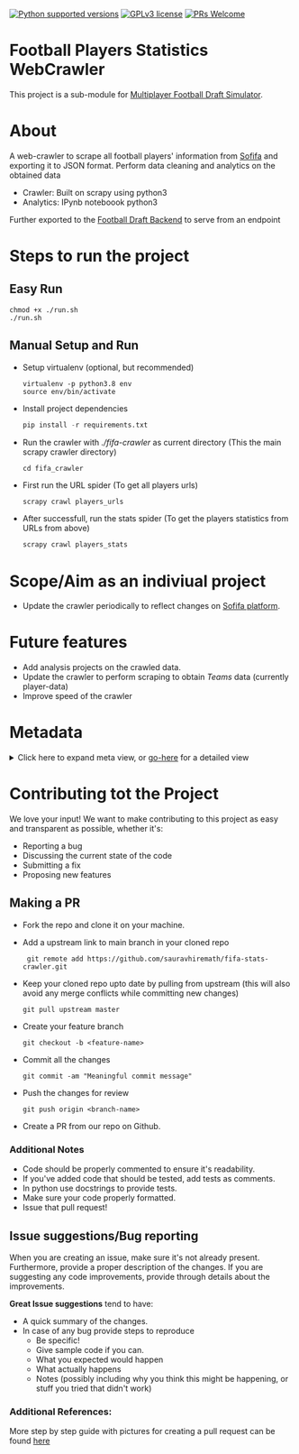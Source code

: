 [![Python supported versions](https://img.shields.io/pypi/pyversions/scrapy?style=for-the-badge)](https://www.python.org/) 
[![GPLv3 license](https://img.shields.io/badge/License-GPLv3-blue.svg?style=for-the-badge)](http://perso.crans.org/besson/LICENSE.html) 
[![PRs Welcome](https://img.shields.io/badge/PRs-welcome-brightgreen.svg?style=for-the-badge)](https://github.com/sauravhiremath/fifa-api/issues)


# Football Players Statistics WebCrawler

This project is a sub-module for [Multiplayer Football Draft Simulator](https://github.com/sauravhiremath/fifa).

# About

A web-crawler to scrape all football players' information from [Sofifa](https://sofifa.com/players) and exporting it to JSON format. Perform data cleaning and analytics on the obtained data

- Crawler: Built on scrapy using python3
- Analytics: IPynb noteboook python3

Further exported to the [Football Draft Backend](https://github.com/sauravhiremath/fifa-api) to serve from an endpoint

# Steps to run the project

## Easy Run

```
chmod +x ./run.sh
./run.sh
```

## Manual Setup and Run

- Setup virtualenv (optional, but recommended)
  ```
  virtualenv -p python3.8 env
  source env/bin/activate
  ```
- Install project dependencies <br>

  ```python
  pip install -r requirements.txt
  ```

- Run the crawler with _./fifa-crawler_ as current directory (This the main scrapy crawler directory)
  ```
  cd fifa_crawler
  ```

- First run the URL spider (To get all players urls)
  ```bash
  scrapy crawl players_urls
  ```

- After successfull, run the stats spider (To get the players statistics from URLs from above)
  ```bash
  scrapy crawl players_stats
  ```

# Scope/Aim as an indiviual project

- Update the crawler periodically to reflect changes on [Sofifa platform](https://sofifa.com/players).

# Future features

- Add analysis projects on the crawled data.
- Update the crawler to perform scraping to obtain _Teams_ data (currently player-data)
- Improve speed of the crawler

# Metadata

<details>
  <summary>Click here to expand meta view, or <a href="https://github.com/sauravhiremath/fifa-stats-crawler/blob/master/data/metadata/meta.md">go-here</a> for a detailed view</summary>

  <details>
  <summary>id</summary>

  * **type**: string

  * **example**: "158023"
  </details>

  <details>
  <summary>name</summary>

  * **type**: string

  * **example**: "Lionel Andrés Messi Cuccittini"
  </details>

  <details>
  <summary>short_name</summary>

  * **type**: string

  * **example**: "L. Messi"
  </details>

  <details>
  <summary>photo_url</summary>

  * **type**: string

  * **example**: "https://cdn.sofifa.com/players/158/023/21_120.png"
  </details>

  <details>
  <summary>primary_position</summary>

  * **type**: string

  * **example**: "RW"
  </details>

  <details>
  <summary>positions</summary>

  * **type**: string[]

  * **example**: ["RW", "ST", "CF"]
  </details>

  <details>
  <summary>age</summary>

  * **type**: string

  * **example**: "33"
  </details>

  <details>
  <summary>birth_date</summary>

  * **type**: string (DateFormat is `YYYY/MONTH_NAME_SHORT/DD`)

  * **example**: "1987/Jun/24"
  </details>

  <details>
  <summary>height</summary>

  * **type**: integer (in cms)

  * **example**: 170
  </details>

  <details>
  <summary>weight</summary>

  * **type**: integer (in kg)

  * **example**: 72
  </details>

  <details>
  <summary>Overall Rating</summary>

  * **type**: integer

  * **example**: 93
  </details>

  <details>
  <summary>Potential</summary>

  * **type**: integer

  * **example**: 93
  </details>

  <details>
  <summary>Value</summary>

  * **type**: string (in euros)

  * **example**: "€103.5M"
  </details>

  <details>
  <summary>Wage</summary>

  * **type**: string (in euros)

  * **example**: "€560K"
  </details>

  <details>
  <summary>Preferred Foot</summary>

  * **type**: enum["Left", "Right"]

  * **example**: "Left"
  </details>

  <details>
  <summary>Weak Foot</summary>

  * **type**: integer (range 1-5)

  * **example**: 4
  </details>

  <details>
  <summary>Skill Moves</summary>

  * **type**: integer (range 1-5)

  * **example**: 4
  </details>

  <details>
  <summary>International Reputation</summary>

  * **type**: integer (range 0-5)

  * **example**: 5
  </details>

  <details>
  <summary>Work Rate</summary>

  * **type**: enum["Medium/Low"]

  * **example**: "Medium/Low"
  </details>

  <details>
  <summary>Body Type</summary>

  * **type**: enum["Unique", "Normal (170-185)", "Normal (185+)", "Lean (170-185)", "Lean (185+)", "Stocky (170-185)", "Normal (170-)", "Stocky (185+)", "Stocky (185+)", "Stocky (170-)", ]

  * **example**: "Unique"
  </details>

  <details>
  <summary>Real Face</summary>

  * **type**: enum["Yes", "No"]

  * **example**: "Yes"
  </details>

  <details>
  <summary>Release Clause</summary>

  * **type**: string (in euros)

  * **example**: "€212.2M"
  </details>

  <details>
  <summary>teams</summary>

  * **type**: map<string, integer> (including international and domestic clubs)

  * **example**: 
  ```json
  {
  "FC Barcelona": 84,
  "Argentina": 83
  }
  ```
  </details>

  <details>
  <summary>attacking</summary>

  * **type**: map<attackOptions, integer>

  <details>
  <summary>attackOptions</summary>

  * **type**: enum["Crossing", "Finishing", "HeadingAccuracy", "ShortPassing", "Volleys"]
  </details>

  * **example**: 
  ```json
  {
      "Crossing": 85,
      "Finishing": 95,
      "HeadingAccuracy": 70,
      "ShortPassing": 91,
      "Volleys": 88
  }
  ```
  </details>

  <details>
  <summary>skill</summary>

  * **type**: map<skillOptions, integer>
  <details>
  <summary>skillOptions</summary>

  * **type**: enum["Dribbling", "Curve", "FKAccuracy", "LongPassing", "BallControl"]
  </details>

  * **example**: 
  ```json
  {
      "Dribbling": 96,
      "Curve": 93,
      "FKAccuracy": 94,
      "LongPassing": 91,
      "BallControl": 96
  }
  ```
  </details>

  <details>
  <summary>movement</summary>

  * **type**: map<movementOptions, integer>

  <details>
  <summary>movementOptions</summary>

  * **type**: enum["Acceleration", "SprintSpeed", "Agility", "Reactions", "Balance"]
  </details>

  * **example**: 
  ```json
  {
      "Acceleration": 91,
      "SprintSpeed": 80,
      "Agility": 91,
      "Reactions": 94,
      "Balance": 95
  }
  ```
  </details>

  <details>
  <summary>power</summary>

  * **type**: map<powerOptions, integer>

  <details>
  <summary>powerOptions</summary>

  * **type**: enum["ShotPower", "Jumping", "Stamina", "Strength", "LongShots"]
  </details>

  * **example**: 
  ```json
  {
      "ShotPower": 86,
      "Jumping": 68,
      "Stamina": 72,
      "Strength": 69,
      "LongShots": 94
  }
  ```
  </details>

  <details>
  <summary>mentality</summary>

  * **type**: map<mentalityOptions, integer>

  <details>
  <summary>mentalityOptions</summary>

  * **type**: enum["Aggression", "Interceptions", "Positioning", "Vision", "Penalties", "Composure"]
  </details>

  * **example**: 
  ```json
  {
      "Aggression": 44,
      "Interceptions": 40,
      "Positioning": 93,
      "Vision": 95,
      "Penalties": 75,
      "Composure": 96
  }
  ```
  </details>

  <details>
  <summary>defending</summary>

  * **type**: map<defendingOptions, integer>

  <details>
  <summary>defendingOptions</summary>

  * **type**: enum["DefensiveAwareness", "StandingTackle", "SlidingTackle"]
  </details>

  * **example**: 
  ```json
  {
      "DefensiveAwareness": 32,
      "StandingTackle": 35,
      "SlidingTackle": 24
  }
  ```
  </details>

  <details>
  <summary>goalkeeping</summary>

  * **type**: map<goalkeepingOptions, integer>

  <details>
  <summary>goalkeepingOptions</summary>

  * **type**: enum["GKDiving", "GKHandling", "GKKicking", "GKPositioning", "GKReflexes"]
  </details>

  * **example**: 
  ```json
  {
      "GKDiving": 6,
      "GKHandling": 11,
      "GKKicking": 15,
      "GKPositioning": 14,
      "GKReflexes": 8
  }
  ```
  </details>

  <details>
  <summary>player_traits</summary>

  * **type**: string["Technical Dribbler (AI)","Long Shot Taker (AI)","Flair","Speed Dribbler (AI)","Injury Prone","Long Passer (AI)","Playmaker (AI)","Power Header","Dives Into Tackles (AI)","Outside Foot Shot","Team Player","Finesse Shot","Leadership","Solid Player","Early Crosser","Long Throw-in","Comes For Crosses","Power Free-Kick","GK Long Throw","Cautious With Crosses","Rushes Out Of Goal","Saves with Feet","Chip Shot (AI)","Giant Throw-in","One Club Player"]

  * **example**: 
  ```json
  [
      "Finesse Shot",
      "Long Shot Taker (AI)",
      "Speed Dribbler (AI)",
      "Playmaker (AI)",
      "Outside Foot Shot",
      "One Club Player",
      "Team Player",
      "Chip Shot (AI)"
  ]
  ```
  </details>

  <details>
  <summary>player_hashtags</summary>

  * **type**: string["#Strength","#Acrobat","#Engine","#Speedster","#Dribbler","#Aerial Threat","#Tactician","#FK Specialist","#Crosser","#Distance Shooter","#Clinical Finisher","#Playmaker","#Tackling","#Complete Midfielder","#Complete Forward","#Poacher","#Complete Defender"] (Each tag starts with `#`)

  **example**:
  ```json
  [
      "#Dribbler",
      "#Distance Shooter",
      "#FK Specialist",
      "#Acrobat",
      "#Clinical Finisher",
      "#Complete Forward"
  ]
  ```
  </details>

  <details>
  <summary>logos</summary>

  * **type**: map<groupNames, logoAttributes>

  <details>
  <summary>groupNames</summary>

  * **type**: enum["country", "club", "nationalClub"]
  </details>

  <details>
  <summary>logoAttributes</summary>

  * **type**: map<enum["name", "url"], string>

  * **logoAttributes examples**:
  ```json
  {
      "name": "Argentina",
      "url": "https://cdn.sofifa.com/flags/ar.png"
  }
  ```
  </details>

  * **examples**:
  ```json
  {
      "country": {
      "name": "Argentina",
      "url": "https://cdn.sofifa.com/flags/ar.png"
      },
      "club": {
      "name": "FC Barcelona",
      "url": "https://cdn.sofifa.com/teams/241/60.png"
      },
      "nationalClub": {
      "name": "Argentina",
      "url": "https://cdn.sofifa.com/teams/1369/60.png"
      }
  }
  ```
  </details>
</details>

# Contributing tot the Project

We love your input! We want to make contributing to this project as easy and transparent as possible, whether it's:

- Reporting a bug
- Discussing the current state of the code
- Submitting a fix
- Proposing new features

## Making a PR

- Fork the repo and clone it on your machine.
- Add a upstream link to main branch in your cloned repo

  ```
   git remote add https://github.com/sauravhiremath/fifa-stats-crawler.git

  ```

- Keep your cloned repo upto date by pulling from upstream (this will also avoid any merge conflicts while committing new changes)

  ```
  git pull upstream master
  ```

- Create your feature branch
  ```
  git checkout -b <feature-name>
  ```
- Commit all the changes
  ```
  git commit -am "Meaningful commit message"
  ```
- Push the changes for review
  ```
  git push origin <branch-name>
  ```
- Create a PR from our repo on Github.

### Additional Notes

- Code should be properly commented to ensure it's readability.
- If you've added code that should be tested, add tests as comments.
- In python use docstrings to provide tests.
- Make sure your code properly formatted.
- Issue that pull request!

## Issue suggestions/Bug reporting

When you are creating an issue, make sure it's not already present. Furthermore, provide a proper description of the changes. If you are suggesting any code improvements, provide through details about the improvements.

**Great Issue suggestions** tend to have:

- A quick summary of the changes.
- In case of any bug provide steps to reproduce
  - Be specific!
  - Give sample code if you can.
  - What you expected would happen
  - What actually happens
  - Notes (possibly including why you think this might be happening, or stuff you tried that didn't work)

### Additional References:

More step by step guide with pictures for creating a pull request can be found [here](https://opensource.com/article/19/7/create-pull-request-github)

